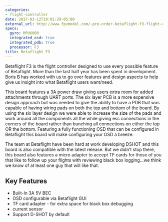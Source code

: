 ```yaml
---
categories:
- flight-controller
date: 2017-03-12T19:01:29-05:00
external_url: http://www.fpvmodel.com/-pre-order-betaflight-f3-flight-controller_g1231.html?u=C8230A35D6C30248
specs:
  gyro: MPU6000
  integrated_osd: true
  integrated_pdb: true
  processor: F3
title: Betaflight F3
---
```

Betaflight F3 is the flight controller designed to use every possible feature of Betaflight. More than the last half year has been spent in development. Boris B has worked with us to go over features and design aspects to help give us insight into what Betaflight users want/need.

This board features a 3A power draw giving users extra room for added attachments through UART ports. The six layer PCB is a more expensive design approach but was needed to give the ability to have a PDB that was capable of having wiring pads on both the top and bottom of the board. By using the six layer design we were able to increase the size of the pads and work around all the components all the while giving esc connections in the corners of the board rather than bunching all connections on either the top OR the bottom. Featuring a fully functioning OSD that can be configured in Betaflight this board will make configuring your OSD a breeze.

The team at Betaflight have been hard at work developing DSHOT and this board is also compatible with the latest release. But we didn’t stop there, this board also features a micro adapter to accept TF cards for those of you that like to follow up your flights with reviewing black box logging...we think we know of at least one guy that will like that.

## Key Features

* Built-In 3A 5V BEC
* OSD configurable via Betaflight GUI
* TF card adapter - for extra space for black box debugging
* current sensor
* Support D-SHOT by default
